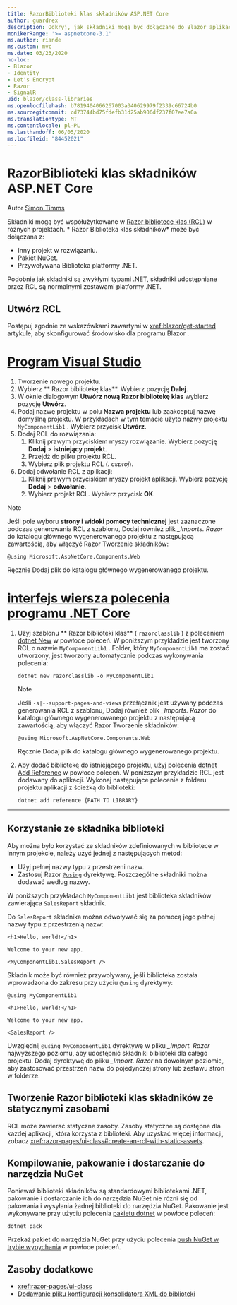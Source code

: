 ```yaml
---
title: RazorBiblioteki klas składników ASP.NET Core
author: guardrex
description: Odkryj, jak składniki mogą być dołączane do Blazor aplikacji z zewnętrznej biblioteki składników.
monikerRange: '>= aspnetcore-3.1'
ms.author: riande
ms.custom: mvc
ms.date: 03/23/2020
no-loc:
- Blazor
- Identity
- Let's Encrypt
- Razor
- SignalR
uid: blazor/class-libraries
ms.openlocfilehash: b7819404066267003a340629979f2339c66724b0
ms.sourcegitcommit: cd73744bd75fdefb31d25ab906df237f07ee7a0a
ms.translationtype: MT
ms.contentlocale: pl-PL
ms.lasthandoff: 06/05/2020
ms.locfileid: "84452021"
---
```

# <a name="aspnet-core-razor-components-class-libraries"></a>RazorBiblioteki klas składników ASP.NET Core

Autor [Simon Timms](https://github.com/stimms)

Składniki mogą być współużytkowane w [ Razor bibliotece klas (RCL)](xref:razor-pages/ui-class) w różnych projektach. * Razor Biblioteka klas składników* może być dołączana z:

* Inny projekt w rozwiązaniu.
* Pakiet NuGet.
* Przywoływana Biblioteka platformy .NET.

Podobnie jak składniki są zwykłymi typami .NET, składniki udostępniane przez RCL są normalnymi zestawami platformy .NET.

## <a name="create-an-rcl"></a>Utwórz RCL

Postępuj zgodnie ze wskazówkami zawartymi w <xref:blazor/get-started> artykule, aby skonfigurować środowisko dla programu Blazor .

# <a name="visual-studio"></a>[Program Visual Studio](#tab/visual-studio)

1. Tworzenie nowego projektu.
1. Wybierz ** Razor bibliotekę klas**. Wybierz pozycję **Dalej**.
1. W oknie dialogowym **Utwórz nową Razor bibliotekę klas** wybierz pozycję **Utwórz**.
1. Podaj nazwę projektu w polu **Nazwa projektu** lub zaakceptuj nazwę domyślną projektu. W przykładach w tym temacie użyto nazwy projektu `MyComponentLib1` . Wybierz przycisk **Utwórz**.
1. Dodaj RCL do rozwiązania:
   1. Kliknij prawym przyciskiem myszy rozwiązanie. Wybierz pozycję **Dodaj**  >  **istniejący projekt**.
   1. Przejdź do pliku projektu RCL.
   1. Wybierz plik projektu RCL (*. csproj*).
1. Dodaj odwołanie RCL z aplikacji:
   1. Kliknij prawym przyciskiem myszy projekt aplikacji. Wybierz pozycję **Dodaj**  >  **odwołanie**.
   1. Wybierz projekt RCL. Wybierz przycisk **OK**.

> [!NOTE]
> Jeśli pole wyboru **strony i widoki pomocy technicznej** jest zaznaczone podczas generowania RCL z szablonu, Dodaj również plik *_Imports. Razor* do katalogu głównego wygenerowanego projektu z następującą zawartością, aby włączyć Razor Tworzenie składników:
>
> ```razor
> @using Microsoft.AspNetCore.Components.Web
> ```
>
> Ręcznie Dodaj plik do katalogu głównego wygenerowanego projektu.

# <a name="net-core-cli"></a>[interfejs wiersza polecenia programu .NET Core](#tab/netcore-cli)

1. Użyj szablonu ** Razor biblioteki klas** ( `razorclasslib` ) z poleceniem [dotnet New](/dotnet/core/tools/dotnet-new) w powłoce poleceń. W poniższym przykładzie jest tworzony RCL o nazwie `MyComponentLib1` . Folder, który `MyComponentLib1` ma zostać utworzony, jest tworzony automatycznie podczas wykonywania polecenia:

   ```dotnetcli
   dotnet new razorclasslib -o MyComponentLib1
   ```

   > [!NOTE]
   > Jeśli `-s|--support-pages-and-views` przełącznik jest używany podczas generowania RCL z szablonu, Dodaj również plik *_Imports. Razor* do katalogu głównego wygenerowanego projektu z następującą zawartością, aby włączyć Razor Tworzenie składników:
   >
   > ```razor
   > @using Microsoft.AspNetCore.Components.Web
   > ```
   >
   > Ręcznie Dodaj plik do katalogu głównego wygenerowanego projektu.

1. Aby dodać bibliotekę do istniejącego projektu, użyj polecenia [dotnet Add Reference](/dotnet/core/tools/dotnet-add-reference) w powłoce poleceń. W poniższym przykładzie RCL jest dodawany do aplikacji. Wykonaj następujące polecenie z folderu projektu aplikacji z ścieżką do biblioteki:

   ```dotnetcli
   dotnet add reference {PATH TO LIBRARY}
   ```

---

## <a name="consume-a-library-component"></a>Korzystanie ze składnika biblioteki

Aby można było korzystać ze składników zdefiniowanych w bibliotece w innym projekcie, należy użyć jednej z następujących metod:

* Użyj pełnej nazwy typu z przestrzeni nazw.
* Zastosuj Razor [`@using`](xref:mvc/views/razor#using) dyrektywę. Poszczególne składniki można dodawać według nazwy.

W poniższych przykładach `MyComponentLib1` jest biblioteka składników zawierająca `SalesReport` składnik.

Do `SalesReport` składnika można odwoływać się za pomocą jego pełnej nazwy typu z przestrzenią nazw:

```razor
<h1>Hello, world!</h1>

Welcome to your new app.

<MyComponentLib1.SalesReport />
```

Składnik może być również przywoływany, jeśli biblioteka została wprowadzona do zakresu przy użyciu `@using` dyrektywy:

```razor
@using MyComponentLib1

<h1>Hello, world!</h1>

Welcome to your new app.

<SalesReport />
```

Uwzględnij `@using MyComponentLib1` dyrektywę w pliku *_Import. Razor* najwyższego poziomu, aby udostępnić składniki biblioteki dla całego projektu. Dodaj dyrektywę do pliku *_Import. Razor* na dowolnym poziomie, aby zastosować przestrzeń nazw do pojedynczej strony lub zestawu stron w folderze.

## <a name="create-a-razor-components-class-library-with-static-assets"></a>Tworzenie Razor biblioteki klas składników ze statycznymi zasobami

RCL może zawierać statyczne zasoby. Zasoby statyczne są dostępne dla każdej aplikacji, która korzysta z biblioteki. Aby uzyskać więcej informacji, zobacz <xref:razor-pages/ui-class#create-an-rcl-with-static-assets>.

## <a name="build-pack-and-ship-to-nuget"></a>Kompilowanie, pakowanie i dostarczanie do narzędzia NuGet

Ponieważ biblioteki składników są standardowymi bibliotekami .NET, pakowanie i dostarczanie ich do narzędzia NuGet nie różni się od pakowania i wysyłania żadnej biblioteki do narzędzia NuGet. Pakowanie jest wykonywane przy użyciu polecenia [pakietu dotnet](/dotnet/core/tools/dotnet-pack) w powłoce poleceń:

```dotnetcli
dotnet pack
```

Przekaż pakiet do narzędzia NuGet przy użyciu polecenia [push NuGet w trybie wypychania](/dotnet/core/tools/dotnet-nuget-push) w powłoce poleceń.

## <a name="additional-resources"></a>Zasoby dodatkowe

* <xref:razor-pages/ui-class>
* [Dodawanie pliku konfiguracji konsolidatora XML do biblioteki](xref:host-and-deploy/blazor/configure-linker#add-an-xml-linker-configuration-file-to-a-library)
